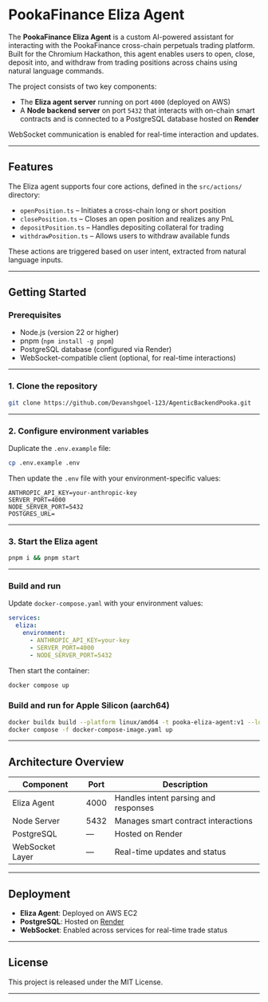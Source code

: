 # PookaFinance Eliza Agent

The **PookaFinance Eliza Agent** is a custom AI-powered assistant for interacting with the PookaFinance cross-chain perpetuals trading platform. Built for the Chromium Hackathon, this agent enables users to open, close, deposit into, and withdraw from trading positions across chains using natural language commands.

The project consists of two key components:

* The **Eliza agent server** running on port `4000` (deployed on AWS)
* A **Node backend server** on port `5432` that interacts with on-chain smart contracts and is connected to a PostgreSQL database hosted on **Render**

WebSocket communication is enabled for real-time interaction and updates.

---

## Features

The Eliza agent supports four core actions, defined in the `src/actions/` directory:

* `openPosition.ts` – Initiates a cross-chain long or short position
* `closePosition.ts` – Closes an open position and realizes any PnL
* `depositPosition.ts` – Handles depositing collateral for trading
* `withdrawPosition.ts` – Allows users to withdraw available funds

These actions are triggered based on user intent, extracted from natural language inputs.

---

## Getting Started

### Prerequisites

* Node.js (version 22 or higher)
* pnpm (`npm install -g pnpm`)
* PostgreSQL database (configured via Render)
* WebSocket-compatible client (optional, for real-time interactions)

---

### 1. Clone the repository

```bash
git clone https://github.com/Devanshgoel-123/AgenticBackendPooka.git
```

---

### 2. Configure environment variables

Duplicate the `.env.example` file:

```bash
cp .env.example .env
```

Then update the `.env` file with your environment-specific values:

```env
ANTHROPIC_API_KEY=your-anthropic-key
SERVER_PORT=4000
NODE_SERVER_PORT=5432
POSTGRES_URL=
```

---

### 3. Start the Eliza agent

```bash
pnpm i && pnpm start
```
---

### Build and run 

Update `docker-compose.yaml` with your environment values:

```yaml
services:
  eliza:
    environment:
      - ANTHROPIC_API_KEY=your-key
      - SERVER_PORT=4000
      - NODE_SERVER_PORT=5432
```

Then start the container:

```bash
docker compose up
```

### Build and run for Apple Silicon (aarch64)

```bash
docker buildx build --platform linux/amd64 -t pooka-eliza-agent:v1 --load .
docker compose -f docker-compose-image.yaml up
```

---

## Architecture Overview

| Component       | Port | Description                          |
| --------------- | ---- | ------------------------------------ |
| Eliza Agent     | 4000 | Handles intent parsing and responses |
| Node Server     | 5432 | Manages smart contract interactions  |
| PostgreSQL      | —    | Hosted on Render                     |
| WebSocket Layer | —    | Real-time updates and status         |

---

## Deployment

* **Eliza Agent**: Deployed on AWS EC2
* **PostgreSQL**: Hosted on [Render](https://render.com)
* **WebSocket**: Enabled across services for real-time trade status

---

## License

This project is released under the MIT License.

---

